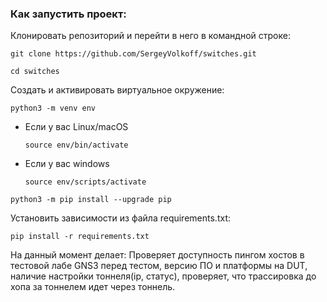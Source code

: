 ### Как запустить проект:

Клонировать репозиторий и перейти в него в командной строке:

```
git clone https://github.com/SergeyVolkoff/switches.git
```

```
cd switches
```

Cоздать и активировать виртуальное окружение:

```
python3 -m venv env
```

* Если у вас Linux/macOS

    ```
    source env/bin/activate
    ```

* Если у вас windows

    ```
    source env/scripts/activate
    ```

```
python3 -m pip install --upgrade pip
```

Установить зависимости из файла requirements.txt:

```
pip install -r requirements.txt
```
На данный момент делает: Проверяет доступность пингом хостов в тестовой лабе GNS3 перед тестом, версию ПО и платформы на DUT, наличие настройки тоннеля(ip, статус), проверяет, что трассировка до хопа за тоннелем идет через тоннель.
